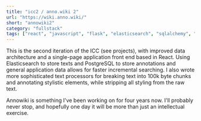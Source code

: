 ```yaml
---
title: "icc2 / anno.wiki 2"
url: "https://wiki.anno.wiki/"
short: "annowiki2"
category: "fullstack"
tags: ["react", "javascript", "flask", "elasticsearch", "sqlalchemy", "postgres"]
---
```


This is the second iteration of the ICC (see projects), with improved data
architecture and a single-page application front end based in React. Using
Elasticsearch to store texts and PostgreSQL to store annotations and general
application data allows for faster incremental searching. I also wrote more
sophisticated text processors for breaking text into 100k byte chunks and
annotating stylistic elements, while stripping all styling from the raw text.

Annowiki is something I've been working on for four years now. I'll probably
never stop, and hopefully one day it will be more than just an intellectual
exercise.
